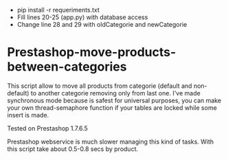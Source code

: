 - pip install -r requeriments.txt
- Fill lines 20-25 (app.py) with database access
- Change line 28 and 29 with oldCategorie and newCategorie

# Prestashop-move-products-between-categories
This script allow to move all products from categorie (default and non-default) to another categorie removing only from last one.
I've made synchronous mode because is safest for universal purposes, you can make your own thread-semaphore function if your tables are locked while some insert is made.

Tested on Prestashop 1.7.6.5

Prestashop webservice is much slower managing this kind of tasks. With this script take about 0.5-0.8 secs by product. 
